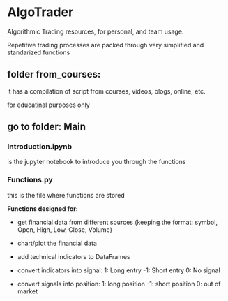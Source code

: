 # AlgoTrader
Algorithmic Trading resources, for personal, and team usage.

Repetitive trading processes are packed through very simplified and standarized functions

## folder from_courses:
it has a compilation of script from courses, videos, blogs, online, etc.

for educatinal purposes only

## go to folder: Main

### Introduction.ipynb

is the jupyter notebook to introduce you through the functions


### Functions.py
 this is the file where functions are stored
 
 
 **Functions designed for:**
 
 - get financial data from different sources (keeping the format: symbol, Open, High, Low, Close, Volume)
 
 - chart/plot the financial data
 
 - add technical indicators to DataFrames
 
 - convert indicators into signal:
   1: Long entry
  -1: Short entry
   0: No signal
   
  - convert signals into position:
    1: long position
    -1: short position
    0: out of market
    
   - plot a signal or a position in a chart
   
   - backtest a position
   
   
   There are also some functions using Backtrader, and other backtesting frameworks
   
   theres another function to make an entry in MetaTrader 5
   
 ### Strategies.py
 this is the place where strategies (datatype class)
 are placed. 
 
 These are strategies to backtest or apply with frameworks such as Backtrader, Lean, and Zipline

